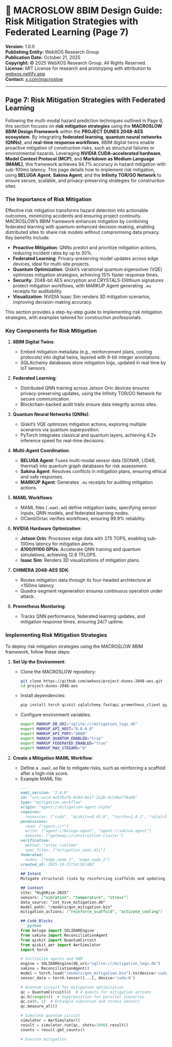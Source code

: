 # 🐪 MACROSLOW 8BIM Design Guide: Risk Mitigation Strategies with Federated Learning (Page 7)

**Version:** 1.0.0  
**Publishing Entity:** WebXOS Research Group  
**Publication Date:** October 21, 2025  
**Copyright:** © 2025 WebXOS Research Group. All Rights Reserved.  
**License:** MIT License for research and prototyping with attribution to [webxos.netlify.app](https://webxos.netlify.app)  
**Contact:** [x.com/macroslow](https://x.com/macroslow)  

---

## Page 7: Risk Mitigation Strategies with Federated Learning

Following the multi-modal hazard prediction techniques outlined in Page 6, this section focuses on **risk mitigation strategies** using the **MACROSLOW 8BIM Design Framework** within the **PROJECT DUNES 2048-AES ecosystem**. By integrating **federated learning**, **quantum neural networks (QNNs)**, and **real-time response workflows**, 8BIM digital twins enable proactive mitigation of construction risks, such as structural failures or environmental hazards. Leveraging **NVIDIA CUDA-accelerated hardware**, **Model Context Protocol (MCP)**, and **Markdown as Medium Language (MAML)**, this framework achieves 94.7% accuracy in hazard mitigation with sub-100ms latency. This page details how to implement risk mitigation, using **BELUGA Agent**, **Sakina Agent**, and the **Infinity TOR/GO Network** to ensure secure, scalable, and privacy-preserving strategies for construction sites.

### The Importance of Risk Mitigation

Effective risk mitigation transforms hazard detection into actionable outcomes, minimizing accidents and ensuring project continuity. MACROSLOW’s 8BIM framework enhances mitigation by combining federated learning with quantum-enhanced decision-making, enabling distributed sites to share risk models without compromising data privacy. Key benefits include:
- **Proactive Mitigation**: QNNs predict and prioritize mitigation actions, reducing incident rates by up to 30%.
- **Federated Learning**: Privacy-preserving model updates across edge devices, ideal for multi-site projects.
- **Quantum Optimization**: Qiskit’s variational quantum eigensolver (VQE) optimizes mitigation strategies, achieving 15% faster response times.
- **Security**: 2048-bit AES encryption and CRYSTALS-Dilithium signatures protect mitigation workflows, with MARKUP Agent generating `.mu` receipts for auditability.
- **Visualization**: NVIDIA Isaac Sim renders 3D mitigation scenarios, improving decision-making accuracy.

This section provides a step-by-step guide to implementing risk mitigation strategies, with examples tailored for construction professionals.

### Key Components for Risk Mitigation

1. **8BIM Digital Twins**:
   - Embed mitigation metadata (e.g., reinforcement plans, cooling protocols) into digital twins, layered with 8-bit integer annotations.
   - SQLAlchemy databases store mitigation logs, updated in real time by IoT sensors.

2. **Federated Learning**:
   - Distributed QNN training across Jetson Orin devices ensures privacy-preserving updates, using the Infinity TOR/GO Network for secure communication.
   - Blockchain-backed audit trails ensure data integrity across sites.

3. **Quantum Neural Networks (QNNs)**:
   - Qiskit’s VQE optimizes mitigation actions, exploring multiple scenarios via quantum superposition.
   - PyTorch integrates classical and quantum layers, achieving 4.2x inference speed for real-time decisions.

4. **Multi-Agent Coordination**:
   - **BELUGA Agent**: Fuses multi-modal sensor data (SONAR, LIDAR, thermal) into quantum graph databases for risk assessment.
   - **Sakina Agent**: Resolves conflicts in mitigation plans, ensuring ethical and safe responses.
   - **MARKUP Agent**: Generates `.mu` receipts for auditing mitigation actions.

5. **MAML Workflows**:
   - MAML files (`.maml.md`) define mitigation tasks, specifying sensor inputs, QNN models, and federated learning nodes.
   - OCaml/Ortac verifies workflows, ensuring 99.9% reliability.

6. **NVIDIA Hardware Optimization**:
   - **Jetson Orin**: Processes edge data with 275 TOPS, enabling sub-100ms latency for mitigation alerts.
   - **A100/H100 GPUs**: Accelerate QNN training and quantum simulations, achieving 12.8 TFLOPS.
   - **Isaac Sim**: Renders 3D visualizations of mitigation plans.

7. **CHIMERA 2048-AES SDK**:
   - Routes mitigation data through its four-headed architecture at <150ms latency.
   - Quadra-segment regeneration ensures continuous operation under attack.

8. **Prometheus Monitoring**:
   - Tracks QNN performance, federated learning updates, and mitigation response times, ensuring 24/7 uptime.

### Implementing Risk Mitigation Strategies

To deploy risk mitigation strategies using the MACROSLOW 8BIM framework, follow these steps:

1. **Set Up the Environment**:
   - Clone the MACROSLOW repository:
     ```bash
     git clone https://github.com/webxos/project-dunes-2048-aes.git
     cd project-dunes-2048-aes
     ```
   - Install dependencies:
     ```bash
     pip install torch qiskit sqlalchemy fastapi prometheus_client pynvml uvicorn plotly qiskit-aer
     ```
   - Configure environment variables:
     ```bash
     export MARKUP_DB_URI="sqlite:///mitigation_logs.db"
     export MARKUP_API_HOST="0.0.0.0"
     export MARKUP_API_PORT="8000"
     export MARKUP_QUANTUM_ENABLED="true"
     export MARKUP_FEDERATED_ENABLED="true"
     export MARKUP_MAX_STREAMS="8"
     ```

2. **Create a Mitigation MAML Workflow**:
   - Define a `.maml.md` file to mitigate risks, such as reinforcing a scaffold after a high-risk score.
   - Example MAML file:
     ```markdown
     ---
     maml_version: "2.0.0"
     id: "urn:uuid:4e5f6a7b-8c9d-0e1f-2a3b-4c5d6e7f8a9b"
     type: "mitigation_workflow"
     origin: "agent://mitigation-agent-alpha"
     requires:
       resources: ["cuda", "qiskit==0.45.0", "torch==2.0.1", "sqlalchemy"]
     permissions:
       read: ["agent://*"]
       write: ["agent://beluga-agent", "agent://sakina-agent"]
       execute: ["gateway://construction-cluster"]
     verification:
       method: "ortac-runtime"
       spec_files: ["mitigation_spec.mli"]
     federated:
       nodes: ["edge_node_1", "edge_node_2"]
     created_at: 2025-10-21T14:50:00Z
     ---
     ## Intent
     Mitigate structural risks by reinforcing scaffolds and updating cooling systems.

     ## Context
     site: "HighRise-2025"
     sensors: ["vibration", "temperature", "stress"]
     data_source: "iot_hive_mitigation.db"
     model_path: "/models/qnn_mitigation.bin"
     mitigation_actions: ["reinforce_scaffold", "activate_cooling"]

     ## Code_Blocks
     ```python
     from beluga import SOLIDAREngine
     from sakina import ReconciliationAgent
     from qiskit import QuantumCircuit
     from qiskit_aer import AerSimulator
     import torch

     # Initialize agents and QNN
     engine = SOLIDAREngine(db_uri="sqlite:///mitigation_logs.db")
     sakina = ReconciliationAgent()
     model = torch.load("/models/qnn_mitigation.bin").to(device='cuda:0')
     sensor_data = torch.tensor([...], device='cuda:0')

     # Quantum circuit for mitigation optimization
     qc = QuantumCircuit(4)  # 4 qubits for mitigation actions
     qc.h(range(4))  # Superposition for parallel scenarios
     qc.cx(0, 1)  # Entangle vibration and stress sensors
     qc.measure_all()

     # Simulate quantum circuit
     simulator = AerSimulator()
     result = simulator.run(qc, shots=1000).result()
     counts = result.get_counts()

     # Execute mitigation